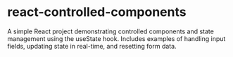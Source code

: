 # react-controlled-components
A simple React project demonstrating controlled components and state management using the useState hook. Includes examples of handling input fields, updating state in real-time, and resetting form data.
